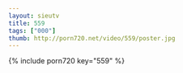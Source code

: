 ```yaml
--- 
layout: sieutv
title: 559
tags: ["000"]
thumb: http://porn720.net/video/559/poster.jpg
---
```

{% include porn720 key="559" %} 
